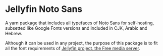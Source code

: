 # Jellyfin Noto Sans

A yarn package that includes all typefaces of Noto Sans for self-hosting,
subsetted like Google Fonts versions and 
included in CJK, Arabic and Hebrew.

Although it can be used in any project, the purpose of this package is to
fit all the font requirements of [Jellyfin project, the Free media server](https://jellyfin.org/).